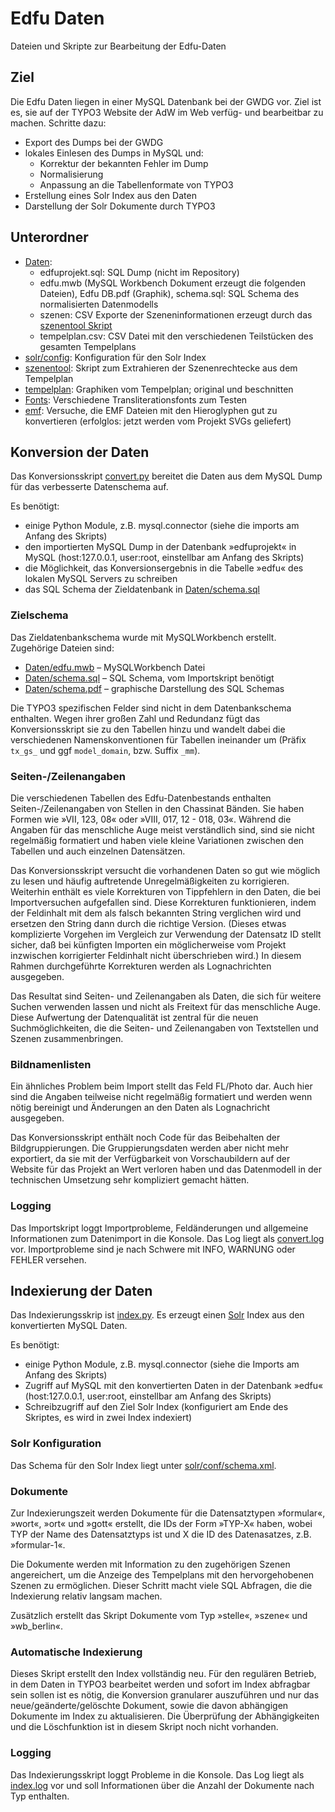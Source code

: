 # Edfu Daten
Dateien und Skripte zur Bearbeitung der Edfu-Daten


## Ziel
Die Edfu Daten liegen in einer MySQL Datenbank bei der GWDG vor. Ziel ist es, sie auf der TYPO3 Website der AdW im Web verfüg- und bearbeitbar zu machen. Schritte dazu:

* Export des Dumps bei der GWDG
* lokales Einlesen des Dumps in MySQL und:
	* Korrektur der bekannten Fehler im Dump
	* Normalisierung
	* Anpassung an die Tabellenformate von TYPO3
* Erstellung eines Solr Index aus den Daten
* Darstellung der Solr Dokumente durch TYPO3


## Unterordner
* [Daten](Daten):
	* edfuprojekt.sql: SQL Dump (nicht im Repository)
	* edfu.mwb (MySQL Workbench Dokument erzeugt die folgenden Dateien), Edfu DB.pdf (Graphik), schema.sql: SQL Schema des normalisierten Datenmodells
	* szenen: CSV Exporte der Szeneninformationen erzeugt durch das [szenentool Skript](szenentool)
	* tempelplan.csv: CSV Datei mit den verschiedenen Teilstücken des gesamten Tempelplans
* [solr/config](solr/config): Konfiguration für den Solr Index
* [szenentool](szenentool): Skript zum Extrahieren der Szenenrechtecke aus dem Tempelplan
* [tempelplan](tempelplan): Graphiken vom Tempelplan; original und beschnitten
* [Fonts](Fonts): Verschiedene Transliterationsfonts zum Testen
* [emf](emf): Versuche, die EMF Dateien mit den Hieroglyphen gut zu konvertieren (erfolglos: jetzt werden vom Projekt SVGs geliefert)



## Konversion der Daten
Das Konversionsskript [convert.py](convert.py) bereitet die Daten aus dem MySQL Dump für das verbesserte Datenschema auf.

Es benötigt:

* einige Python Module, z.B. mysql.connector (siehe die imports am Anfang des Skripts)
* den importierten MySQL Dump in der Datenbank »edfuprojekt« in MySQL (host:127.0.0.1, user:root, einstellbar am Anfang des Skripts)
* die Möglichkeit, das Konversionsergebnis in die Tabelle »edfu« des lokalen MySQL Servers zu schreiben
* das SQL Schema der Zieldatenbank in [Daten/schema.sql](Daten/schema.sql)


### Zielschema
Das Zieldatenbankschema wurde mit MySQLWorkbench erstellt. Zugehörige Dateien sind:

* [Daten/edfu.mwb](Daten/edfu.mwb) – MySQLWorkbench Datei
* [Daten/schema.sql](Daten/schema.sql) – SQL Schema, vom Importskript benötigt
* [Daten/schema.pdf](Daten/schema.pdf) – graphische Darstellung des SQL Schemas

Die TYPO3 spezifischen Felder sind nicht in dem Datenbankschema enthalten. Wegen ihrer großen Zahl und Redundanz fügt das Konversionsskript sie zu den Tabellen hinzu und wandelt dabei die verschiedenen Namenskonventionen für Tabellen ineinander um (Präfix `tx_gs_` und ggf `model_domain`, bzw. Suffix `_mm`).


### Seiten-/Zeilenangaben
Die verschiedenen Tabellen des Edfu-Datenbestands enthalten Seiten-/Zeilenangaben von Stellen in den Chassinat Bänden. Sie haben Formen wie »VII, 123, 08« oder »VIII, 017, 12 - 018, 03«. Während die Angaben für das menschliche Auge meist verständlich sind, sind sie nicht regelmäßig formatiert und haben viele kleine Variationen zwischen den Tabellen und auch einzelnen Datensätzen.

Das Konversionsskript versucht die vorhandenen Daten so gut wie möglich zu lesen und häufig auftretende Unregelmäßigkeiten zu korrigieren. Weiterhin enthält es viele Korrekturen von Tippfehlern in den Daten, die bei Importversuchen aufgefallen sind. Diese Korrekturen funktionieren, indem der Feldinhalt mit dem als falsch bekannten String verglichen wird und ersetzen den String dann durch die richtige Version. (Dieses etwas komplizierte Vorgehen im Vergleich zur Verwendung der Datensatz ID stellt sicher, daß bei künfigten Importen ein möglicherweise vom Projekt inzwischen korrigierter Feldinhalt nicht überschrieben wird.) In diesem Rahmen durchgeführte Korrekturen werden als Lognachrichten ausgegeben.

Das Resultat sind Seiten- und Zeilenangaben als Daten, die sich für weitere Suchen verwenden lassen und nicht als Freitext für das menschliche Auge. Diese Aufwertung der Datenqualität ist zentral für die neuen Suchmöglichkeiten, die die Seiten- und Zeilenangaben von Textstellen und Szenen zusammenbringen.


### Bildnamenlisten
Ein ähnliches Problem beim Import stellt das Feld FL/Photo dar. Auch hier sind die Angaben teilweise nicht regelmäßig formatiert und werden wenn nötig bereinigt und Änderungen an den Daten als Lognachricht ausgegeben.

Das Konversionsskript enthält noch Code für das Beibehalten der Bildgruppierungen. Die Gruppierungsdaten werden aber nicht mehr exportiert, da sie mit der Verfügbarkeit von Vorschaubildern auf der Website für das Projekt an Wert verloren haben und das Datenmodell in der technischen Umsetzung sehr kompliziert gemacht hätten.


### Logging
Das Importskript loggt Importprobleme, Feldänderungen und allgemeine Informationen zum Datenimport in die Konsole. Das Log liegt als [convert.log](convert.log) vor. Importprobleme sind je nach Schwere mit INFO, WARNUNG oder FEHLER versehen.




## Indexierung der Daten
Das Indexierungsskrip ist [index.py](index.py). Es erzeugt einen [Solr](http://lucene.apache.org/solr/) Index aus den konvertierten MySQL Daten.

Es benötigt:
* einige Python Module, z.B. mysql.connector (siehe die Imports am Anfang des Skripts)
* Zugriff auf MySQL mit den konvertierten Daten in der Datenbank »edfu« (host:127.0.0.1, user:root, einstellbar am Anfang des Skripts)
* Schreibzugriff auf den Ziel Solr Index (konfiguriert am Ende des Skriptes, es wird in zwei Index indexiert)


### Solr Konfiguration
Das Schema für den Solr Index liegt unter [solr/conf/schema.xml](solr/conf/schema.xml).


### Dokumente
Zur Indexierungszeit werden Dokumente für die Datensatztypen »formular«, »wort«, »ort« und »gott« erstellt, die IDs der Form »TYP-X« haben, wobei TYP der Name des Datensatztyps ist und X die ID des Datenasatzes, z.B. »formular-1«.

Die Dokumente werden mit Information zu den zugehörigen Szenen angereichert, um die Anzeige des Tempelplans mit den hervorgehobenen Szenen zu ermöglichen. Dieser Schritt macht viele SQL Abfragen, die die Indexierung relativ langsam machen.

Zusätzlich erstellt das Skript Dokumente vom Typ »stelle«, »szene« und »wb_berlin«. 


### Automatische Indexierung
Dieses Skript erstellt den Index vollständig neu. Für den regulären Betrieb, in dem Daten in TYPO3 bearbeitet werden und sofort im Index abfragbar sein sollen ist es nötig, die Konversion granularer auszuführen und nur das neue/geänderte/gelöschte Dokument, sowie die davon abhängigen Dokumente im Index zu aktualisieren. Die Überprüfung der Abhängigkeiten und die Löschfunktion ist in diesem Skript noch nicht vorhanden.


### Logging
Das Indexierungsskript loggt Probleme in die Konsole. Das Log liegt als [index.log](index.log) vor und soll Informationen über die Anzahl der Dokumente nach Typ enthalten.



